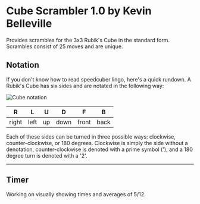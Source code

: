# Cube Scrambler 1.0 by Kevin Belleville

Provides scrambles for the 3x3 Rubik's Cube in the standard form. Scrambles consist of 25 moves and are unique. 

## Notation

If you don't know how to read speedcuber lingo, here's a quick rundown. A Rubik's Cube has six sides and are notated in the following way:

![Cube notation](http://cubercritic.com/wp-content/uploads/2013/05/3x3-Notation.jpg)

R | L | U | D | F | B
---|---|---|---|---|---
right | left | up | down | front | back

Each of these sides can be turned in three possible ways: clockwise, counter-clockwise, or 180 degrees. Clockwise is simply the side without a denotation, counter-clockwise is denoted with a prime symbol ('), and a 180 degree turn is denoted with a '2'.

---

## Timer

Working on visually showing times and averages of 5/12.
